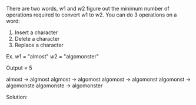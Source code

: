 There are two words, $w1$ and $w2$ figure out the minimum number of operations required to convert $w1$ to $w2$. You can do 3 operations on a word:
1) Insert a character
2) Delete a character
3) Replace a character

Ex.
$w1$ = "almost"
$w2$ = "algomonster"

Output = 5

almost -> algmost
algmost -> algomost
algomost -> algomonst
algomonst -> algomonste
algomonste -> algomonster

Solution:

